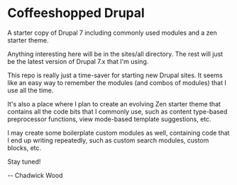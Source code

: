 Coffeeshopped Drupal
====================

A starter copy of Drupal 7 including commonly used modules and a zen starter theme.

Anything interesting here will be in the sites/all directory.  The rest will just be the latest version of Drupal 7.x that I'm using.

This repo is really just a time-saver for starting new Drupal sites.  It seems like an easy way to remember the modules (and combos of modules) that I use all the time.

It's also a place where I plan to create an evolving Zen starter theme that contains all the code bits that I commonly use, such as content type-based preprocessor functions, view mode-based template suggestions, etc.

I may create some boilerplate custom modules as well, containing code that I end up writing repeatedly, such as custom search modules, custom blocks, etc.

Stay tuned!

-- Chadwick Wood
